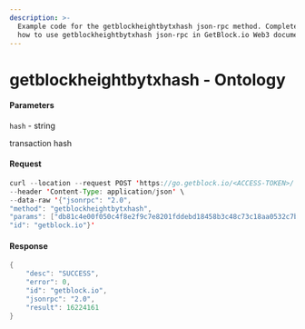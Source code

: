```yaml
---
description: >-
  Example code for the getblockheightbytxhash json-rpc method. Сomplete guide on
  how to use getblockheightbytxhash json-rpc in GetBlock.io Web3 documentation.
---
```


# getblockheightbytxhash - Ontology

#### Parameters

`hash` - string

transaction hash

#### Request

```java
curl --location --request POST 'https://go.getblock.io/<ACCESS-TOKEN>/' \
--header 'Content-Type: application/json' \
--data-raw '{"jsonrpc": "2.0",
"method": "getblockheightbytxhash",
"params": ["db81c4e00f050c4f8e2f9c7e8201fddebd18458b3c48c73c18aa0532c7b5c43c"],
"id": "getblock.io"}'
```

#### Response

```java
{
    "desc": "SUCCESS",
    "error": 0,
    "id": "getblock.io",
    "jsonrpc": "2.0",
    "result": 16224161
}
```
